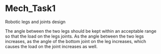 # Mech_Task1
Robotic legs and joints design 

The angle between the two legs should be kept within an acceptable range so that the load on the legs joints. 
As the angle between the two legs increases, as the angle of the bottom joint on the leg increases, which causes the load on the joint increases as well. 

